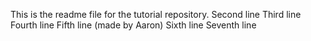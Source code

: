 
This is the readme file for the tutorial repository.
Second line
Third line
Fourth line
Fifth line (made by Aaron)
Sixth line
Seventh line